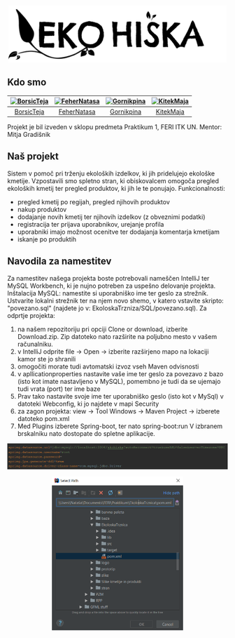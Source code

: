 <p align="center"><img src="eko.png" alt="EkoHiska" title="EkoHiska" width="500" height="130"/></p>


## Kdo smo 
[<img alt="BorsicTeja" src="https://avatars1.githubusercontent.com/u/33715799?s=460&v=4" width="100">](https://github.com/BorsicTeja) |[<img alt="FeherNatasa" src="https://avatars3.githubusercontent.com/u/33715929?s=460&v=4" width="100">](https://github.com/FeherNatasa) |[<img alt="Gornikpina" src="https://avatars2.githubusercontent.com/u/33715956?s=460&v=4" width="100">](https://github.com/Gornikpina) |[<img alt="KitekMaja" src="https://avatars2.githubusercontent.com/u/33865439?s=460&v=4" width="100">](https://github.com/KitekMaja) |
:---: |:---: |:---: |:---: |
[BorsicTeja](https://github.com/BorsicTeja) |[FeherNatasa](https://github.com/FeherNatasa) |[Gornikpina](https://github.com/Gornikpina) |[KitekMaja](https://github.com/KitekMaja) |

Projekt je bil izveden v sklopu predmeta Praktikum 1, FERI ITK UN.
Mentor: Mitja Gradišnik


## Naš projekt 
Sistem v pomoč pri trženju ekoloških izdelkov, ki jih pridelujejo ekološke kmetije.
Vzpostavili smo spletno stran, ki obiskovalcem omogoča pregled ekoloških kmetij ter pregled produktov, ki jih le te ponujajo.
Funkcionalnosti:
* pregled kmetij po regijah, pregled njihovih produktov
* nakup produktov
* dodajanje novih kmetij ter njihovih izdelkov (z obveznimi podatki)
* registracija ter prijava uporabnikov, urejanje profila 
* uporabniki imajo možnost ocenitve ter dodajanja komentarja kmetijam
* iskanje po produktih


## Navodila za namestitev 
Za namestitev našega projekta boste potrebovali nameščen IntelliJ ter MySQL Workbench, ki je nujno potreben za uspešno delovanje projekta. 
Inštalacija MySQL: namestite si uporabniško ime ter geslo za strežnik. 
Ustvarite lokalni strežnik ter na njem novo shemo, v katero vstavite skripto: "povezano.sql" (najdete jo v: EkoloskaTrzniza/SQL/povezano.sql).
Za odprtje projekta: 
1. na našem repozitoriju pri opciji Clone or download, izberite Download.zip. Zip datoteko nato razširite na poljubno mesto v vašem računalniku.
2. v IntelliJ odprite file -> Open -> izberite razširjeno mapo na lokaciji kamor ste jo shranili 
3. omogočiti morate tudi avtomatski izvoz vseh Maven odvisnosti 
3. v apllicationproperties nastavite vaše ime ter geslo za povezavo z bazo (isto kot imate nastavljeno v MySQL), pomembno je tudi da se ujemajo tudi vrata (port) ter ime baze
4. Prav tako nastavite svoje ime ter uporabniško geslo (isto kot v MySql) v datoteki Webconfig, ki jo najdete v mapi Security
5. za zagon projekta: view -> Tool Windows -> Maven Project -> izberete datoteko pom.xml
6. Med Plugins izberete Spring-boot, ter nato spring-boot:run
V izbranem brskalniku nato dostopate do spletne aplikacije.


<p align="center"><img src="Nata-a/applicationp.PNG" alt="EkoHiska" title="EkoHiska"/></p>
<p align="center"><img src="Nata-a/maven.PNG" alt="EkoHiska" title="EkoHiska" width="300" height="350"/></p>



